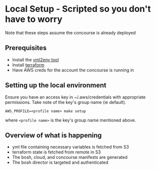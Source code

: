 Local Setup - Scripted so you don't have to worry
=================================================
Note that these steps assume the concourse is already deployed

## Prerequisites
- Install the [yml2env tool](https://github.com/EngineerBetter/yml2env)
- Install [terraform](https://www.terraform.io/intro/getting-started/install.html)
- Have AWS creds for the account the concourse is running in

## Setting up the local environment
Ensure you have an access key in ~/.aws/credentials with appropriate permissions. Take note of the key's group name (ie default).
```
AWS_PROFILE=<profile name> make setup
```
where `<profile name>` is the key's group name mentioned above.

## Overview of what is happening
* yml file containing necessary variables is fetched from S3
* terraform state is fetched from remote in S3
* The bosh, cloud, and concourse manifests are generated
* The bosh director is targeted and authenticated

